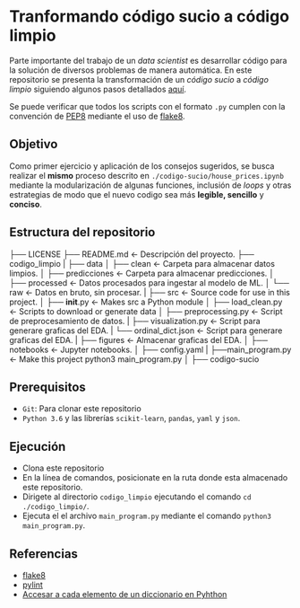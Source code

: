 # Tranformando código sucio a código limpio
Parte importante del trabajo de un *data scientist* es desarrollar código para la solución de diversos problemas de manera automática.
En este repositorio se presenta la transformación de un *código sucio* a *código limpio* siguiendo algunos pasos detallados [aquí](https://radiant-biscotti-3f9910.netlify.app/04-codigo_limpio.html#escribir-documentaci%C3%B3n).

Se puede verificar que todos los scripts con el formato `.py` cumplen con la convención de [PEP8](https://peps.python.org/pep-0008/#block-comments) mediante el uso de [flake8](https://flake8.pycqa.org/en/latest/).

## Objetivo
Como primer ejercicio y aplicación de los consejos sugeridos, se busca realizar el **mismo** proceso descrito en `./codigo-sucio/house_prices.ipynb` mediante la modularización de algunas funciones, inclusión de *loops* y otras estrategias de modo que el nuevo codigo sea más **legible, sencillo** y **conciso**.

## Estructura del repositorio
├── LICENSE
├── README.md          <- Descripción del proyecto.
├── codigo_limpio
|   ├── data
│       ├── clean             <- Carpeta para almacenar datos limpios.
│       ├── predicciones      <- Carpeta para almacenar predicciones.
│       ├── processed         <- Datos procesados para ingestar al modelo de ML.
│       └── raw               <- Datos en bruto, sin procesar.
|   ├── src                   <- Source code for use in this project.
│       ├── __init__.py       <- Makes src a Python module
│       ├── load_clean.py     <- Scripts to download or generate data
│       ├── preprocessing.py  <- Script de preprocesamiento de datos.
|       ├── visualization.py  <- Script para generare graficas del EDA.
|       └── ordinal_dict.json <- Script para generare graficas del EDA.
|   ├── figures               <- Almacenar graficas del EDA.
│   ├── notebooks             <- Jupyter notebooks.
│   ├── config.yaml
|   ├──main_program.py        <- Make this project python3 main_program.py
│
├── codigo-sucio

## Prerequisitos
* `Git`: Para clonar este repositorio
* `Python 3.6` y las librerías   `scikit-learn`, `pandas`, `yaml` y `json`.


## Ejecución
- Clona este repositorio
- En la línea de comandos, posicionate en la ruta donde esta almacenado este repositorio.
- Dirigete al directorio `codigo_limpio` ejecutando el comando `cd ./codigo_limpio/`.
- Ejecuta el el archivo `main_program.py` mediante el comando `python3 main_program.py`.

## Referencias
* [flake8](https://flake8.pycqa.org/en/latest/)
* [pylint](https://docs.pylint.org/)
* [Accesar a cada elemento de un diccionario en Pyhthon](https://stackoverflow.com/questions/12353288/getting-values-from-json-using-python)


